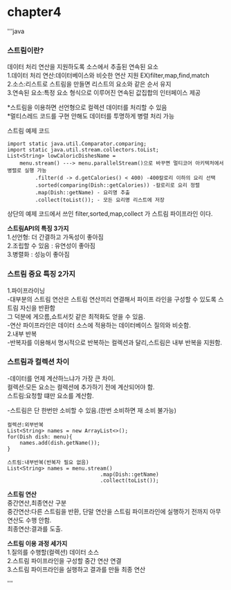 # chapter4

'''java

### 스트림이란?
데이터 처리 연산을 지원하도록 소스에서 추출된 연속된 요소   
	1.데이터 처리 연산:데이터베이스와 비슷한 연산 지원 EX)filter,map,find,match   
	2.소스:리스트로 스트림을 만들면 리스트의 요소와 같은 순서 유지   
	3.연속된 요소:특정 요소 형식으로 이루어진 연속된 값집합의 인터페이스 제공   
	
*스트림을 이용하면 선언형으로 컬렉션 데이터를 처리할 수 있음   
*멀티스레드 코드를 구현 안해도 데이터를 투명하게 병렬 처리 가능


스트림 예제 코드

	import static java.util.Comparator.comparing;
	import static java.util.stream.collectors.toList;
	List<String> lowCaloricDishesName = 
		menu.stream() ---> menu.parallelStream()으로 바꾸면 멀티코어 아키텍처에서 병렬로 실행 가능
			 .filter(d -> d.getCalories() < 400) -400칼로리 이하의 요리 선택
			 .sorted(comparing(Dish::getCalories)) -칼로리로 요리 정렬
			 .map(Dish::getName) - 요리명 추출
			 .collect(toList()); - 모든 요리명 리스트에 저장
상단의 예제 코드에서 쓰인 filter,sorted,map,collect 가 스트림 파이프라인 이다.

**스트림API의 특징 3가지**   
1.선언형: 더 간결하고 가독성이 좋아짐   
2.조립할 수 있음 : 유연성이 좋아짐   
3.병렬화 : 성능이 좋아짐   

### 스트림 중요 특징 2가지
1.파이프라이닝   
	-대부분의 스트림 연산은 스트림 연산끼리 연결해서 파이프 라인을 구성할 수 있도록 스트림 자신을 반환함   
	 그 덕분에 게으름,쇼트서킷 같은 최적화도 얻을 수 있음.   
	-연산 파이프라인은 데이터 소스에 적용하는 데이터베이스 질의와 비슷함.   
2.내부 반복   
	-반복자를 이용해서 명시적으로 반복하는 컬렉션과 달리,스트림은 내부 반복을 지원함.   

### 스트림과 컬렉션 차이
-데이터를 언제 계산하느냐가 가장 큰 차이.   
	컬렉션:모든 요소는 컬렉션에 추가하기 전에 계산되어야 함.   
	스트림:요청할 떄만 요소를 계산함.

-스트림은 단 한번만 소비할 수 있음.(한번 소비하면 재 소비 불가능)   

	컬렉션:외부반복
	List<String> names = new ArrayList<>();
	for(Dish dish: menu){
		names.add(dish.getName());
	}
	
	스트림:내부반복(반복자 필요 없음)
	List<String> names = menu.stream()
								  .map(Dish::getName)
								  .collect(toList());


**스트림 연산**   
	   중간연산,최종연산 구분   
		   중간연산:다른 스트림을 반환, 단말 연산을 스트림 파이프라인에 실행하기 전까지 아무 연산도 수행 안함.   
		   최종연산:결과를 도출.
		
**스트림 이용 과정 세가지**   
   1.질의를 수행할(컬렉션) 데이터 소스   
   2.스트림 파이프라인을 구성할 중간 연산 연결   
   3.스트림 파이프라인을 실행하고 결과를 만들 최종 연산
	
'''